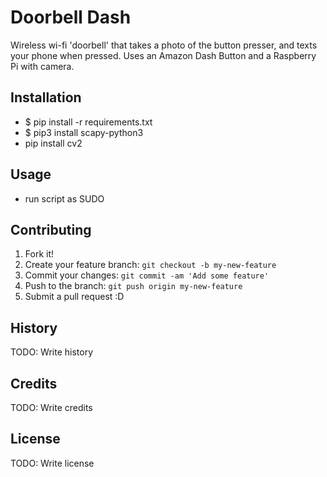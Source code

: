 # Doorbell Dash
Wireless wi-fi 'doorbell' that takes a photo of the button presser, and texts your phone when pressed. Uses an Amazon Dash Button and a Raspberry Pi with camera.

## Installation
* $ pip install -r requirements.txt
* $ pip3 install scapy-python3
* pip install cv2

## Usage
* run script as SUDO

## Contributing
1. Fork it!
2. Create your feature branch: `git checkout -b my-new-feature`
3. Commit your changes: `git commit -am 'Add some feature'`
4. Push to the branch: `git push origin my-new-feature`
5. Submit a pull request :D

## History
TODO: Write history

## Credits
TODO: Write credits

## License
TODO: Write license

